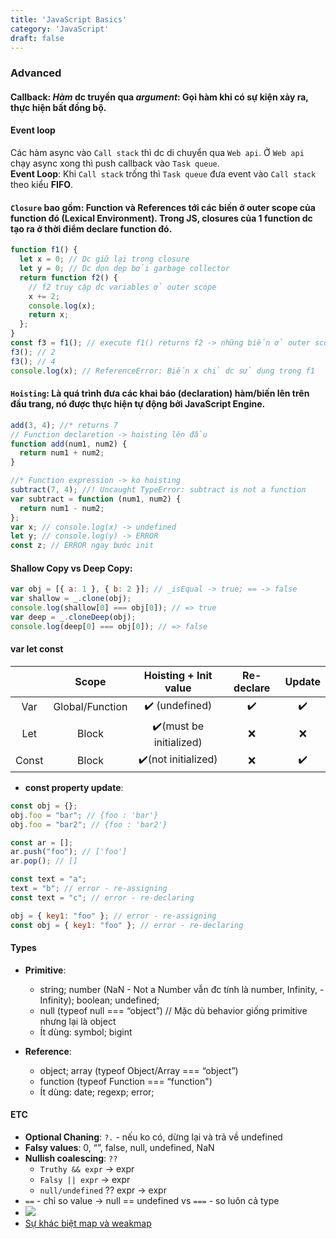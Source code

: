 ```yaml
---
title: 'JavaScript Basics'
category: 'JavaScript'
draft: false
---
```


### Advanced

#### Callback: _Hàm_ dc truyền qua _argument_: Gọi hàm khi có sự kiện xảy ra, thực hiện bất đồng bộ.

#### Event loop

Các hàm async vào `Call stack` thì dc di chuyển qua `Web api`. Ở `Web api` chạy async xong thì push callback vào `Task queue`.  
**Event Loop**: Khi `Call stack` trống thì `Task queue` đưa event vào `Call stack` theo kiểu **FIFO**.

#### `Closure` bao gồm: Function và References tới các biến ở outer scope của function đó (Lexical Environment). Trong JS, closures của 1 function dc tạo ra ở thời điểm declare function đó.

```js
function f1() {
  let x = 0; // Dc giữ lại trong closure
  let y = 0; // Dc dọn dẹp bởi garbage collector
  return function f2() {
    // f2 truy cập dc variables ở outer scope
    x += 2;
    console.log(x);
    return x;
  };
}
const f3 = f1(); // execute f1() returns f2 -> những biến ở outer scope của f2 sẽ dc giữ lại.
f3(); // 2
f3(); // 4
console.log(x); // ReferenceError: Biến x chỉ dc sử dụng trong f1
```

#### `Hoisting`: Là quá trình đưa các khai báo (declaration) hàm/biến lên trên đầu trang, nó được thực hiện tự động bởi JavaScript Engine.

```js
add(3, 4); //* returns 7
// Function declaretion -> hoisting lên đầu
function add(num1, num2) {
  return num1 + num2;
}

//* Function expression -> ko hoisting
subtract(7, 4); //! Uncaught TypeError: subtract is not a function
var subtract = function (num1, num2) {
  return num1 - num2;
};
var x; // console.log(x) -> undefined
let y; // console.log(y) -> ERROR
const z; // ERROR ngay bước init
```

#### Shallow Copy vs Deep Copy:

```js
var obj = [{ a: 1 }, { b: 2 }]; // _isEqual -> true; == -> false
var shallow = _.clone(obj);
console.log(shallow[0] === obj[0]); // => true
var deep = _.cloneDeep(obj);
console.log(deep[0] === obj[0]); // => false
```

#### var let const

|       |      Scope      |  Hoisting + Init value  | Re-declare | Update |
| :---: | :-------------: | :---------------------: | :--------: | :----: |
|  Var  | Global/Function |     ✔️ (undefined)      |     ✔️     |   ✔️   |
|  Let  |      Block      | ✔️(must be initialized) |     ❌     |   ❌   |
| Const |      Block      |   ✔️(not initialized)   |     ❌     |   ✔️   |

- **const property update**:

```js:Ok.js
const obj = {};
obj.foo = "bar"; // {foo : 'bar'}
obj.foo = "bar2"; // {foo : 'bar2'}

const ar = [];
ar.push("foo"); // ['foo']
ar.pop(); // []
```

```js:Error.js
const text = "a";
text = "b"; // error - re-assigning
const text = "c"; // error - re-declaring

obj = { key1: "foo" }; // error - re-assigning
const obj = { key1: "foo" }; // error - re-declaring
```

#### Types

- **Primitive**:

  - string; number (NaN - Not a Number vẫn đc tính là number, Infinity, -Infinity); boolean; undefined;
  - null (typeof null === “object”) // Mặc dù behavior giống primitive nhưng lại là object
  - Ít dùng: symbol; bigint

- **Reference**:
  - object; array (typeof Object/Array === “object”)
  - function (typeof Function === “function")
  - Ít dùng: date; regexp; error;

#### ETC

- **Optional Chaning**: `?.` - nếu ko có, dừng lại và trả về undefined
- **Falsy values**: 0, “”, false, null, undefined, NaN
- **Nullish coalescing**: `??`
  - `Truthy && expr` -> expr
  - `Falsy || expr` -> expr
  - `null/undefined` ?? expr -> expr
- `==` - chỉ so value -> null == undefined vs `===` - so luôn cả type
- ![](https://imgur.com/SsK9doN.png)
- [Sự khác biệt map và weakmap](https://kieblog.vn/javascript-su-khac-biet-map-va-weakmap/)

